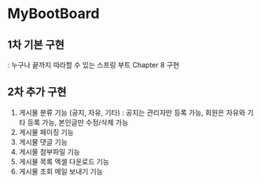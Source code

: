 # MyBootBoard

## 1차 기본 구현
: 누구나 끝까지 따라할 수 있는 스프링 부트 Chapter 8 구현

## 2차 추가 구현
1) 게시물 분류 기능 (공지, 자유, 기타)
: 공지는 관리자만 등록 가능, 회원은 자유와 기타 등록 가능, 본인글만 수정/삭제 가능
2) 게시물 페이징 기능
3) 게시물 댓글 기능
4) 게시물 첨부파일 기능
5) 게시물 목록 엑셀 다운로드 기능
6) 게시물 조회 메일 보내기 기능
